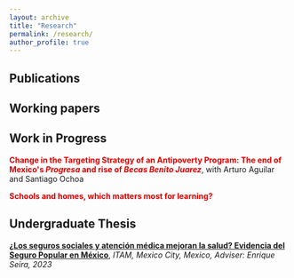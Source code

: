 ```yaml
---
layout: archive
title: "Research"
permalink: /research/
author_profile: true
---
```


**Publications**
---

**Working papers**
---

**Work in Progress**
---
<span style ="color: #DC0000">**Change in the Targeting Strategy of an Antipoverty Program: The end of Mexico's _Progresa_ and rise of _Becas Benito Juarez_**</span>, with Arturo Aguilar and Santiago Ochoa

<span style ="color: #DC0000">**Schools and homes, which matters most for learning?**</span>

**Undergraduate Thesis**
---
[**¿Los seguros sociales y atención médica mejoran la salud? Evidencia del Seguro Popular en México**](https://robertoglz.github.io/files/tesis_BA_RobertoGonzalez.pdf), _ITAM, Mexico City, Mexico, Adviser: Enrique Seira, 2023_

<!---
{% if author.googlescholar %}
  You can also find my articles on <u><a href="{{author.googlescholar}}">my Google Scholar profile</a>.</u>
{% endif %}

{% include base_path %}

{% for post in site.publications reversed %}
  {% include archive-single.html %}
{% endfor %}
-->
